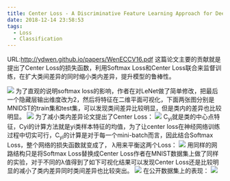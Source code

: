 ```yaml
---
title: Center Loss - A Discriminative Feature Learning Approach for Deep Face Recognition
date: 2018-12-14 23:58:53
tags:
  - Loss
  - Classification
---
```

URL:http://ydwen.github.io/papers/WenECCV16.pdf
这篇论文主要的贡献就是提出了Center Loss的损失函数，利用Softmax Loss和Center Loss联合来监督训练，在扩大类间差异的同时缩小类内差异，提升模型的鲁棒性。

![](A-Discriminative-Feature-Learning-Approach-for-Deep-Face-Recognition-image002.png)
为了直观的说明softmax loss的影响，作者在对LeNet做了简单修改，把最后一个隐藏层输出维度改为2，然后将特征在二维平面可视化，下面两张图分别是MNIDST的train集和test集，可以发现类间差异比较明显，但是类内的差异也比较明显。
![](A-Discriminative-Feature-Learning-Approach-for-Deep-Face-Recognition-image003.png)
为了减小类内差异论文提出了Center Loss：
![](A-Discriminative-Feature-Learning-Approach-for-Deep-Face-Recognition-image004.png)
C<sub>yi</sub>就是类的中心点特征，Cyi的计算方法就是yi类样本特征的均值，为了让center loss在神经网络训练过程中切实可行，C<sub>yi</sub>的计算是对于每一个mini-batch而言，因此结合Softmax Loss，整个网络的损失函数就变成了， λ用来平衡这两个Loss：
![](A-Discriminative-Feature-Learning-Approach-for-Deep-Face-Recognition-image005.png)
用同样的网路结构只是将Softmax Loss替换成Center Loss作者在MNIST数据集上做了同样的实验，对于不同的λ值得到了如下可视化结果可以发现Center Loss还是比较明显的减小了类内差异同时类间差异也比较突出。
![](A-Discriminative-Feature-Learning-Approach-for-Deep-Face-Recognition-image006.png)
在公开数据集上的表现：
![](A-Discriminative-Feature-Learning-Approach-for-Deep-Face-Recognition-image007.png)
